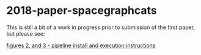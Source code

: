 # 2018-paper-spacegraphcats

This is still a bit of a work in progress prior to submission of the first
paper, but please see:

[figures 2, and 3 - pipeline install and execution instructions](pipeline-base/README.md)
